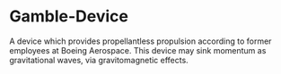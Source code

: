 # Gamble-Device

A device which provides propellantless propulsion according to former employees at Boeing Aerospace.
This device may sink momentum as gravitational waves, via gravitomagnetic effects.
